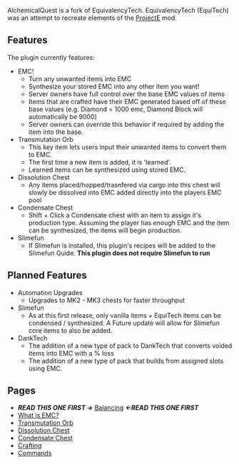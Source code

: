 AlchemicalQuest is a fork of EquivalencyTech.
EquivalencyTech (EquiTech) was an attempt to recreate elements of the [ProjectE](https://www.curseforge.com/minecraft/mc-mods/projecte) mod.

## Features
The plugin currently features:
* EMC!
  * Turn any unwanted items into EMC
  * Synthesize your stored EMC into any other item you want!
  * Server owners have full control over the base EMC values of items
  * Items that are crafted have their EMC generated based off of these base values (e.g. Diamond = 1000 emc, Diamond Block will automatically be 9000)
  * Server owners can override this behavior if required by adding the item into the base.
* Transmutation Orb
  * This key item lets users input their unwanted items to convert them to EMC.
  * The first time a new item is added, it is 'learned'.
  * Learned items can be synthesized using stored EMC.
* Dissolution Chest
  * Any items placed/hopped/trasnfered via cargo into this chest will slowly be dissolved into EMC added directly into the players EMC pool
* Condensate Chest
  * Shift + Click a Condensate chest with an item to assign it's production type. Assuming the player has enough EMC and the item can be synthesized, the items will begin production.
* Slimefun
  * If Slimefun is installed, this plugin's recipes will be added to the Slimefun Guide. **This plugin does not require Slimefun to run**

## Planned Features
* Automation Upgrades
  * Upgrades to MK2 - MK3 chests for faster throughput
* Slimefun
  * As at this first release, only vanilla items + EquiTech items can be condensed / synthesized. A Future update will allow for Slimefun core items to also be added.
* DankTech
  * The addition of a new type of pack to DankTech that converts voided items into EMC with a % loss
  * The addition of a new type of pack that builds from assigned slots using EMC.

## Pages
* **_READ THIS ONE FIRST ->_** [Balancing](https://github.com/Sefiraat/EquivalencyTech/wiki/Balancing) **_<-READ THIS ONE FIRST_**
* [What is EMC?](https://github.com/Sefiraat/EquivalencyTech/wiki/What-is-EMC%3F)
* [Transmutation Orb](https://github.com/Sefiraat/EquivalencyTech/wiki/Transmutation-Orb)
* [Dissolution Chest](https://github.com/Sefiraat/EquivalencyTech/wiki/Dissolution-Chest)
* [Condensate Chest](https://github.com/Sefiraat/EquivalencyTech/wiki/Condensate-Chest)
* [Crafting](https://github.com/Sefiraat/EquivalencyTech/wiki/Crafting)
* [Commands](https://github.com/Sefiraat/EquivalencyTech/wiki/Commands)
